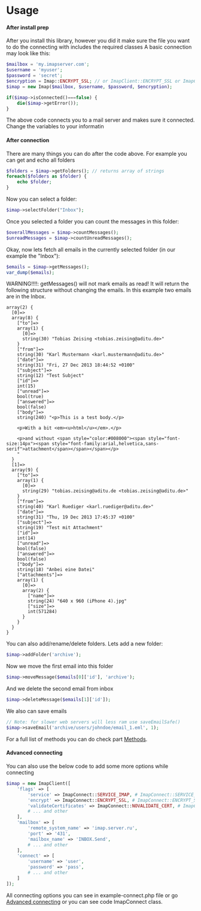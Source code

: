 # Usage
#### After install prep
After you install this library, however you did it make sure the file you want to do the connecting with includes the required classes
A basic connection may look like this:
```php
$mailbox = 'my.imapserver.com';
$username = 'myuser';
$password = 'secret';
$encryption = Imap::ENCRYPT_SSL; // or ImapClient::ENCRYPT_SSL or ImapClient::ENCRYPT_TLS or null
$imap = new Imap($mailbox, $username, $password, $encryption);

if($imap->isConnected()===false) {
    die($imap->getError());
}                     
```
The above code connects you to a mail server and makes sure it connected. Change the variables to your informatin
#### After connection
There are many things you can do after the code above.
For example you can get and echo all folders
```php
$folders = $imap->getFolders(); // returns array of strings
foreach($folders as $folder) {
    echo $folder;
}
```
Now you can select a folder:

```php
$imap->selectFolder("Inbox");
```
Once you selected a folder you can count the messages in this folder:

```php
$overallMessages = $imap->countMessages();
$unreadMessages = $imap->countUnreadMessages();
```
Okay, now lets fetch all emails in the currently selected folder (in our example the "Inbox"):

```php
$emails = $imap->getMessages();
var_dump($emails);
```
WARNING!!!!: getMessages() will not mark emails as read! It will return the following structure without changing the emails. In this example two emails are in the Inbox.

```
array(2) {
  [0]=>
  array(8) {
    ["to"]=>
    array(1) {
      [0]=>
      string(30) "Tobias Zeising <tobias.zeising@aditu.de>"
    }
    ["from"]=>
    string(30) "Karl Mustermann <karl.mustermann@aditu.de>"
    ["date"]=>
    string(31) "Fri, 27 Dec 2013 18:44:52 +0100"
    ["subject"]=>
    string(12) "Test Subject"
    ["id"]=>
    int(15)
    ["unread"]=>
    bool(true)
    ["answered"]=>
    bool(false)
    ["body"]=>
    string(240) "<p>This is a test body.</p>

    <p>With a bit <em><u>html</u></em>.</p>

    <p>and without <span style="color:#008000"><span style="font-size:14px"><span style="font-family:arial,helvetica,sans-serif">attachment</span></span></span></p>
    "
  }
  [1]=>
  array(9) {
    ["to"]=>
    array(1) {
      [0]=>
      string(29) "tobias.zeising@aditu.de <tobias.zeising@aditu.de>"
    }
    ["from"]=>
    string(40) "Karl Ruediger <karl.ruediger@aditu.de>"
    ["date"]=>
    string(31) "Thu, 19 Dec 2013 17:45:37 +0100"
    ["subject"]=>
    string(19) "Test mit Attachment"
    ["id"]=>
    int(14)
    ["unread"]=>
    bool(false)
    ["answered"]=>
    bool(false)
    ["body"]=>
    string(18) "Anbei eine Datei"
    ["attachments"]=>
    array(1) {
      [0]=>
      array(2) {
        ["name"]=>
        string(24) "640 x 960 (iPhone 4).jpg"
        ["size"]=>
        int(571284)
      }
    }
  }
}
```
You can also add/rename/delete folders. Lets add a new folder:

```php
$imap->addFolder('archive');
```
Now we move the first email into this folder

```php
$imap->moveMessage($emails[0]['id'], 'archive');
```
And we delete the second email from inbox

```php
$imap->deleteMessage($emails[1]['id']);
```

We also can save emails
```php
// Note: for slower web servers will less ram use saveEmailSafe()
$imap->saveEmail('archive/users/johndoe/email_1.eml', 1);
```

For a full list of methods you can do check part [Methods](docs/guide-en/Methods.md).

#### Advanced connecting

You can also use the below code to add some more options while connecting

```php
$imap = new ImapClient([
    'flags' => [
        'service' => ImapConnect::SERVICE_IMAP, # ImapConnect::SERVICE_IMAP ,ImapConnect::SERVICE_POP3, ImapConnect::SERVICE_NNTP
        'encrypt' => ImapConnect::ENCRYPT_SSL, # ImapConnect::ENCRYPT_SSL, ImapConnect::ENCRYPT_TLS, ImapConnect::ENCRYPT_NOTLS
        'validateCertificates' => ImapConnect::NOVALIDATE_CERT, # ImapConnect::VALIDATE_CERT, ImapConnect::NOVALIDATE_CERT
        # ... and other
    ],
    'mailbox' => [
        'remote_system_name' => 'imap.server.ru',
        'port' => '431',
        'mailbox_name' => 'INBOX.Send',
        # ... and other
    ],
    'connect' => [
        'username' => 'user',
        'password' => 'pass',
        # ... and other
    ]
]);
```
 All connecting options you can see in example-connect.php file
 or go [Advanced connecting](docs/guide-en/AdvancedConnecting.md)
 or you can see code ImapConnect class.
